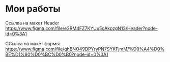 # Мои работы 
Ссылка на макет Header https://www.figma.com/file/e3RM4FZ7KYUu5oAkpzgN13/Header?node-id=0%3A1

ССылка на макет формы https://www.figma.com/file/qhBNO49DPYryPN7SYKFjmM/%D0%A4%D0%BE%D1%80%D0%BC%D0%B0?node-id=0%3A1